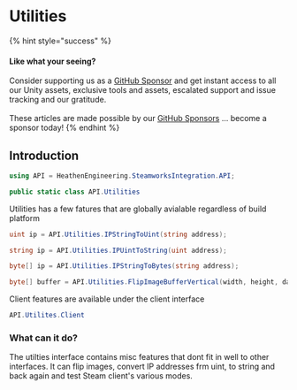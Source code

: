 # Utilities

{% hint style="success" %}
#### Like what your seeing?

Consider supporting us as a [GitHub Sponsor](../../../) and get instant access to all our Unity assets, exclusive tools and assets, escalated support and issue tracking and our gratitude.\
\
These articles are made possible by our [GitHub Sponsors](https://github.com/sponsors/heathen-engineering) ... become a sponsor today!
{% endhint %}

## Introduction

```csharp
using API = HeathenEngineering.SteamworksIntegration.API;
```

```csharp
public static class API.Utilities
```

Utilities has a few fatures that are globally avialable regardless of build platform

```csharp
uint ip = API.Utilities.IPStringToUint(string address);
```

```csharp
string ip = API.Utilities.IPUintToString(uint address);
```

```csharp
byte[] ip = API.Utilities.IPStringToBytes(string address);
```

```csharp
byte[] buffer = API.Utilities.FlipImageBufferVertical(width, height, data);
```

Client features are available under the client interface

```csharp
API.Utilites.Client
```

### What can it do?

The utilties interface contains misc features that dont fit in well to other interfaces. It can flip images, convert IP addresses frm uint, to string and back again and test Steam client's various modes.

###
